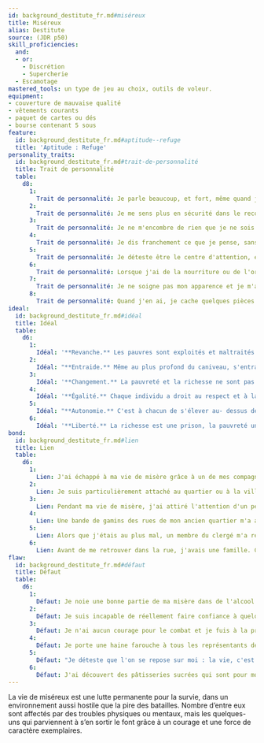 ```yaml
---
id: background_destitute_fr.md#miséreux
title: Miséreux
alias: Destitute
source: (JDR p50)
skill_proficiencies:
  and:
  - or:
    - Discrétion
    - Supercherie
  - Escamotage
mastered_tools: un type de jeu au choix, outils de voleur.
equipment:
- couverture de mauvaise qualité
- vêtements courants
- paquet de cartes ou dés
- bourse contenant 5 sous
feature:
  id: background_destitute_fr.md#aptitude--refuge
  title: 'Aptitude : Refuge'
personality_traits:
  id: background_destitute_fr.md#trait-de-personnalité
  title: Trait de personnalité
  table:
    d8:
      1:
        Trait de personnalité: Je parle beaucoup, et fort, même quand je suis seul.
      2:
        Trait de personnalité: Je me sens plus en sécurité dans le recoin sombre d'une pièce non loin de la sortie que dans un lit chaud.
      3:
        Trait de personnalité: Je ne m'encombre de rien que je ne sois capable de porter moi-même.
      4:
        Trait de personnalité: Je dis franchement ce que je pense, sans m'embarrasser des sentiments des autres.
      5:
        Trait de personnalité: Je déteste être le centre d'attention, et préfère toujours rester en retrait.
      6:
        Trait de personnalité: Lorsque j'ai de la nourriture ou de l'or, je ne peux m'empêcher de tout avaler ou dépenser aussi vite que possible, par peur d'être volé.
      7:
        Trait de personnalité: Je ne soigne pas mon apparence et je m'amuse des réactions à mon égard.
      8:
        Trait de personnalité: Quand j'en ai, je cache quelques pièces dans les doublures de mes vêtements.
ideal:
  id: background_destitute_fr.md#idéal
  title: Idéal
  table:
    d6:
      1:
        Idéal: '**Revanche.** Les pauvres sont exploités et maltraités par les plus riches. Je compte bien leur retourner la pareille.'
      2:
        Idéal: "**Entraide.** Même au plus profond du caniveau, s'entraider est la meilleure manière de survivre."
      3:
        Idéal: '**Changement.** La pauvreté et la richesse ne sont pas des états permanents, et le balancier est toujours en mouvement.'
      4:
        Idéal: '**Égalité.** Chaque individu a droit au respect et à la compassion, quel que soit son statut social.'
      5:
        Idéal: "**Autonomie.** C'est à chacun de s'élever au- dessus de sa situation, et de faire le nécessaire pour survivre."
      6:
        Idéal: '**Liberté.** La richesse est une prison, la pauvreté une libération.'
bond:
  id: background_destitute_fr.md#lien
  title: Lien
  table:
    d6:
      1:
        Lien: J'ai échappé à ma vie de misère grâce à un de mes compagnons. J'ai juré de lui rendre la pareille.
      2:
        Lien: Je suis particulièrement attaché au quartier ou à la ville où j'ai grandi.
      3:
        Lien: Pendant ma vie de misère, j'ai attiré l'attention d'un personnage puissant à qui j'ai dérobé un bijou. Il cherche à me retrouver et à récupérer son bien.
      4:
        Lien: Une bande de gamins des rues de mon ancien quartier m'a adopté comme un « grand frère ». Je tiens à leur prodiguer de bons conseils, et à les aider à s'en sortir.
      5:
        Lien: Alors que j'étais au plus mal, un membre du clergé m'a recueilli chez lui et m'a offert un repas chaud. J'ai juré depuis d’être un bon chrétien.
      6:
        Lien: Avant de me retrouver dans la rue, j'avais une famille. Ceux qui la composent m'ont abandonné et n'ont pas levé le petit doigt pour m'aider.
flaw:
  id: background_destitute_fr.md#défaut
  title: Défaut
  table:
    d6:
      1:
        Défaut: Je noie une bonne partie de ma misère dans de l'alcool bon marché.
      2:
        Défaut: Je suis incapable de réellement faire confiance à quelqu'un.
      3:
        Défaut: Je n'ai aucun courage pour le combat et je fuis à la première occasion.
      4:
        Défaut: Je porte une haine farouche à tous les représentants de l'ordre et de l'autorité.
      5:
        Défaut: "Je déteste que l'on se repose sur moi : la vie, c'est chacun pour soi."
      6:
        Défaut: J'ai découvert des pâtisseries sucrées qui sont pour moi un véritable trésor.
---
```


La vie de miséreux est une lutte permanente pour la survie, dans un environnement aussi hostile que la pire des batailles. Nombre d’entre eux sont affectés par des troubles physiques ou mentaux, mais les quelques-uns qui parviennent à s’en sortir le font grâce à un courage et une force de caractère exemplaires.

